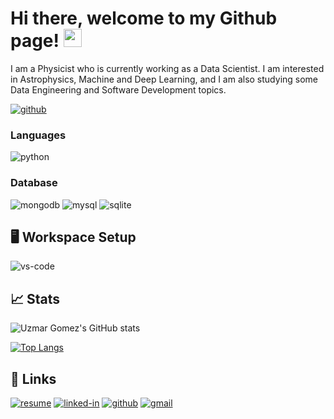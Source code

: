 # Hi there, welcome to my Github page! <img src="https://media.giphy.com/media/hvRJCLFzcasrR4ia7z/giphy.gif" width="29px">

I am a Physicist who is currently working as a Data Scientist. I am interested in Astrophysics, Machine and Deep Learning, and I am also studying some Data Engineering and Software Development topics.

[![github](https://img.shields.io/badge/GitHub-000000?style=for-the-badge&logo=GitHub&logoColor=white)](https://github.com/uzmargomez)

### Languages

![python](https://img.shields.io/badge/Python-3776AB?style=for-the-badge&logo=python&logoColor=white)

### Database

![mongodb](https://img.shields.io/badge/MongoDB-47A248?style=for-the-badge&logo=mongodb&logoColor=white)
![mysql](https://img.shields.io/badge/MySQL-00000F?style=for-the-badge&logo=mysql&logoColor=white)
![sqlite](https://img.shields.io/badge/SQLite-07405E?style=for-the-badge&logo=sqlite&logoColor=white)

## 🖥️ Workspace Setup

![vs-code](https://img.shields.io/badge/VS_Code-007ACC?style=for-the-badge&logo=Visual-Studio-Code&logoColor=white)

## 📈 Stats

![Uzmar Gomez's GitHub stats](https://github-readme-stats.vercel.app/api?username=uzmargomez&show_icons=true&theme=radical)

[![Top Langs](https://github-readme-stats.vercel.app/api/top-langs/?username=uzmargomez)](https://github.com/anuraghazra/github-readme-stats)

## 🔗 Links

[![resume](https://img.shields.io/badge/Resume-4285F4?style=for-the-badge&logo=read-the-docs&logoColor=white)]()
[![linked-in](https://img.shields.io/badge/Linked_In-0077B5?style=for-the-badge&logo=LinkedIn&logoColor=white)](https://www.linkedin.com/in/uzmargomez/)
[![github](https://img.shields.io/badge/GitHub-000000?style=for-the-badge&logo=GitHub&logoColor=white)](https://github.com/uzmargomez)
[![gmail](https://img.shields.io/badge/Gmail-D14836?style=for-the-badge&logo=Gmail&logoColor=white)](mailto:uzmar.gomez@ciencias.unam.mx)
